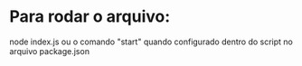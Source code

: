 #


# Para rodar o arquivo:
node index.js ou o comando "start" quando configurado dentro do script no arquivo package.json

#